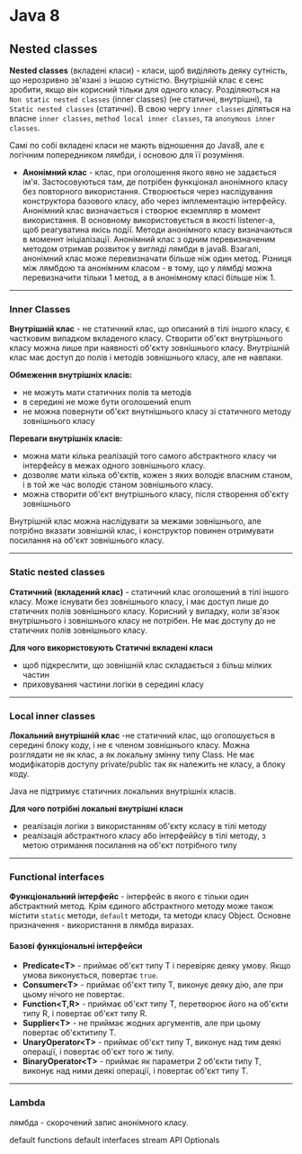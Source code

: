 # Java 8

## Nested classes

**Nested classes** (вкладені класи) - класи, щоб виділяють деяку сутність, що нерозривно зв'язані з іншою сутністю. Внутрішній клас є сенс зробити, якщо він корисний тільки для одного класу. Розділяються на `Non static nested classes` (inner classes) (не статичні, внутрішні), та `Static nested classes` (статичні). В свою чергу `inner classes` діляться на власне `inner classes`, `method local inner classes`, та `anonymous inner classes`. 
  
Самі по собі вкладені класи не мають відношення до Java8, але є логічним попередником лямбди, і основою для її розуміння.

* **Анонімний клас** - клас, при оголошення якого явно не задається ім'я. Застосовуються там, де потрібен функціонал анонімного класу без повторного використання. Створюється через наслідування конструктора базового класу, або через імплементацію інтерфейсу. Анонімний клас визначається і створює екземпляр в момент використання. В основному використовується в якості listener-а, щоб реагуватина якісь події. Методи анонімного класу визначаються в моменнт ініціалізації. Анонімний клас з одним перевизначеним методом отримав розвиток у вигляді лямбди в java8. Взагалі, анонімний клас може перевизначати більше ніж один метод. Різниця між лямбдою та анонімним класом - в тому, що у лямбді можна перевизначити тільки 1 метод, а в анонімному класі більше ніж 1.

---
### Inner Classes
**Внутрішній клас** - не статичний клас, що описаний в тілі іншого класу, є частковим випадком вкладеного класу. Створити об'єкт внутрішнього класу можна лише при наявності об'єкту зовнішнього класу. Внутрішній клас має доступ до полів і методів зовнішнього класу, але не навпаки.

**Обмеження внутрішніх класів:**
* не можуть мати статичних полів та методів
* в середині не може бути оголошений enum
* не можна повернути об'єкт внутнішнього класу зі статичного методу зовнішнього класу

**Переваги внутрішніх класів:**
* можна мати кілька реалізацій того самого абстрактного класу чи інтерфейсу в межах одного зовнішнього класу.
* дозволяє мати кілька об'єктів, кожен з яких володіє власним станом, і в той же час володіє станом зовнішнього класу.
* можна створити об'єкт внутрішнього класу, після створення об'єкту зовнішнього

Внутрішній клас можна наслідувати за межами зовнішнього, але потрібно вказати зовнішній клас, і конструктор повинен отримувати посилання на об'єкт зовнішнього класу.
 
---
### Static nested classes
**Статичний (вкладений клас)** - статичний клас оголошений в тілі іншого класу. Може існувати без зовнішнього класу, і має доступ лише до статичних полів зовнішнього класу. Корисний у випадку, коли зв'язок внутрішнього і зовнішнього класу не потрібен. Не має доступу до не статичних полів зовнішнього класу.

**Для чого використовують Статичні вкладені класи**
* щоб підкреслити, що зовнішній клас складається з більш мілких частин
* приховування частини логіки в середині класу

---
### Local inner classes
**Локальний внутрішній клас** -не статичний клас, що оголошується в середині блоку коду, і не є членом зовнішнього класу. Можна розглядати не як клас, а як локальну змінну типу Class. Не має модифікаторів доступу private/public так як належить не класу, а блоку коду.

Java не підтримує статичних локальних внутрішніх класів.

**Для чого потрібні локальні внутрішні класи**
* реалізація логіки з використанням об'єкту ксласу в тілі методу
* реалізація абстрактного класу або інтерфеййсу в тілі методу, з метою отримання посилання на об'єкт потрібного типу

---

 
### Functional interfaces

**Функціональний інтерфейс** - інтерфейс в якого є тільки один абстрактний метод. Крім єдиного абстрактного методу може також містити `static` методи, `default` методи, та методи класу Object. Основне призначення - використання в лямбда виразах.

#### Базові функціональні інтерфейси
* **Predicate\<T>** - приймає об'єкт типу Т і перевіряє деяку умову. Якщо умова виконується, повертає `true`.
* **Consumer\<T>** - приймає об'єкт типу Т, виконує деяку дію, але при цьому нічого не повертає.
* **Function\<T,R>** - приймає об'єкт типу Т, перетворює його на об'єкти типу R, і повертає об'єкт типу R.
* **Supplier\<T>** - не приймає жодних аргументів, але при цьому повертає об'єктитипу Т.
* **UnaryOperator\<T>** - приймає об'єкт типу Т, виконує над тим деякі операції, і повертає об'єкт того ж типу.
* **BinaryOperator\<T>** - приймає як параметри 2 об'єкти типу Т, виконує над ними деякі операції, і повертає об'єкт типу Т.
---
### Lambda
лямбда - скорочений запис анонімного класу. 


default functions
default interfaces
stream API
Optionals